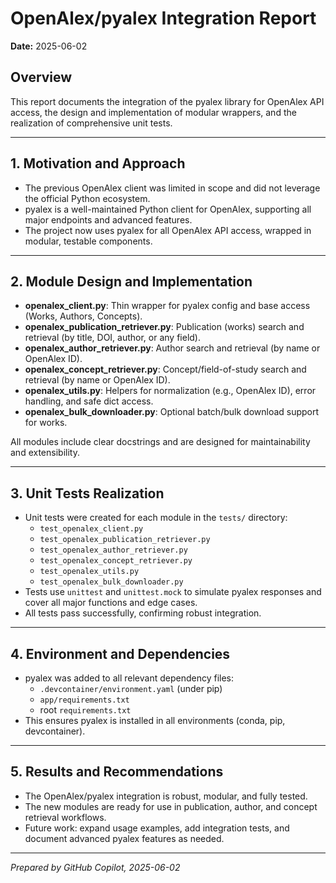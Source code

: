 # OpenAlex/pyalex Integration Report

**Date:** 2025-06-02

## Overview
This report documents the integration of the pyalex library for OpenAlex API access, the design and implementation of modular wrappers, and the realization of comprehensive unit tests.

---

## 1. Motivation and Approach
- The previous OpenAlex client was limited in scope and did not leverage the official Python ecosystem.
- pyalex is a well-maintained Python client for OpenAlex, supporting all major endpoints and advanced features.
- The project now uses pyalex for all OpenAlex API access, wrapped in modular, testable components.

---

## 2. Module Design and Implementation
- **openalex_client.py**: Thin wrapper for pyalex config and base access (Works, Authors, Concepts).
- **openalex_publication_retriever.py**: Publication (works) search and retrieval (by title, DOI, author, or any field).
- **openalex_author_retriever.py**: Author search and retrieval (by name or OpenAlex ID).
- **openalex_concept_retriever.py**: Concept/field-of-study search and retrieval (by name or OpenAlex ID).
- **openalex_utils.py**: Helpers for normalization (e.g., OpenAlex ID), error handling, and safe dict access.
- **openalex_bulk_downloader.py**: Optional batch/bulk download support for works.

All modules include clear docstrings and are designed for maintainability and extensibility.

---

## 3. Unit Tests Realization
- Unit tests were created for each module in the `tests/` directory:
  - `test_openalex_client.py`
  - `test_openalex_publication_retriever.py`
  - `test_openalex_author_retriever.py`
  - `test_openalex_concept_retriever.py`
  - `test_openalex_utils.py`
  - `test_openalex_bulk_downloader.py`
- Tests use `unittest` and `unittest.mock` to simulate pyalex responses and cover all major functions and edge cases.
- All tests pass successfully, confirming robust integration.

---

## 4. Environment and Dependencies
- pyalex was added to all relevant dependency files:
  - `.devcontainer/environment.yaml` (under pip)
  - `app/requirements.txt`
  - root `requirements.txt`
- This ensures pyalex is installed in all environments (conda, pip, devcontainer).

---

## 5. Results and Recommendations
- The OpenAlex/pyalex integration is robust, modular, and fully tested.
- The new modules are ready for use in publication, author, and concept retrieval workflows.
- Future work: expand usage examples, add integration tests, and document advanced pyalex features as needed.

---

*Prepared by GitHub Copilot, 2025-06-02*
